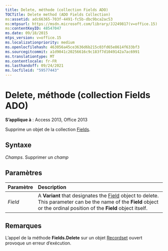 ```yaml
---
title: Delete, méthode (collection Fields ADO)
TOCTitle: Delete method (ADO Fields Collection)
ms:assetid: adc66365-703f-4491-fc5b-dbc9bca2ac53
ms:mtpsurl: https://msdn.microsoft.com/library/JJ249817(v=office.15)
ms:contentKeyID: 48547047
ms.date: 09/18/2015
mtps_version: v=office.15
ms.localizationpriority: medium
ms.openlocfilehash: 463056a45ce3636d6b215c03fd65e8614f633bf3
ms.sourcegitcommit: a1d9041c20256616c9c183f7d1049142a7ac6991
ms.translationtype: MT
ms.contentlocale: fr-FR
ms.lasthandoff: 09/24/2021
ms.locfileid: "59577443"
---
```

# <a name="delete-method-ado-fields-collection"></a>Delete, méthode (collection Fields ADO)

**S’applique à** : Access 2013, Office 2013


Supprime un objet de la collection [Fields](fields-collection-ado.md).

## <a name="syntax"></a>Syntaxe

*Champs*. Supprimer un *champ*

## <a name="parameters"></a>Paramètres

|Paramètre|Description|
|:--------|:----------|
|*Field* |A **Variant** that designates the [Field](field-object-ado.md) object to delete. This parameter can be the name of the **Field** object or the ordinal position of the **Field** object itself.|

## <a name="remarks"></a>Remarques

L’appel de la méthode **Fields.Delete** sur un objet [Recordset](recordset-object-ado.md) ouvert provoque un erreur d’exécution.

